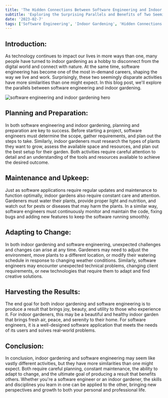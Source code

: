 ```yaml
---
title: 'The Hidden Connections Between Software Engineering and Indoor Gardening'
subtitle: 'Exploring the Surprising Parallels and Benefits of Two Seemingly Different Pursuits'
date: '2023-02-7'
tags: ['Software Engineering', 'Indoor Gardening', 'Hidden Connections', 'Careful Planning', 'Attention to Detail', 'Adapting to Change', 'Harvesting Results', 'Personal and Professional Growth']
---
```


## Introduction:

As technology continues to impact our lives in more ways than one, many people have turned to indoor gardening as a hobby to disconnect from the digital world and connect with nature. At the same time, software engineering has become one of the most in-demand careers, shaping the way we live and work. Surprisingly, these two seemingly disparate activities have more similarities than one might expect. In this blog post, we'll explore the parallels between software engineering and indoor gardening.

![software engineering and indoor gardening hero](/images/hero/software-engineering-and-indoor-gardening.jpg)

## Planning and Preparation:

In both software engineering and indoor gardening, planning and preparation are key to success. Before starting a project, software engineers must determine the scope, gather requirements, and plan out the steps to take. Similarly, indoor gardeners must research the types of plants they want to grow, assess the available space and resources, and plan out the best setup for their garden. Both activities require careful attention to detail and an understanding of the tools and resources available to achieve the desired outcome.

## Maintenance and Upkeep:

Just as software applications require regular updates and maintenance to function optimally, indoor gardens also require constant care and attention. Gardeners must water their plants, provide proper light and nutrition, and watch out for pests or diseases that may harm the plants. In a similar way, software engineers must continuously monitor and maintain the code, fixing bugs and adding new features to keep the software running smoothly.

## Adapting to Change:

In both indoor gardening and software engineering, unexpected challenges and changes can arise at any time. Gardeners may need to adjust the environment, move plants to a different location, or modify their watering schedule in response to changing weather conditions. Similarly, software engineers may encounter unexpected technical problems, changing client requirements, or new technologies that require them to adapt and find creative solutions.

## Harvesting the Results:

The end goal for both indoor gardening and software engineering is to produce a result that brings joy, beauty, and utility to those who experience it. For indoor gardeners, this may be a beautiful and healthy indoor garden that brings fresh air, peace, and serenity to their home. For software engineers, it is a well-designed software application that meets the needs of its users and solves real-world problems.

## Conclusion:

In conclusion, indoor gardening and software engineering may seem like vastly different activities, but they have more similarities than one might expect. Both require careful planning, constant maintenance, the ability to adapt to change, and the ultimate goal of producing a result that benefits others. Whether you're a software engineer or an indoor gardener, the skills and disciplines you learn in one can be applied to the other, bringing new perspectives and growth to both your personal and professional life.
